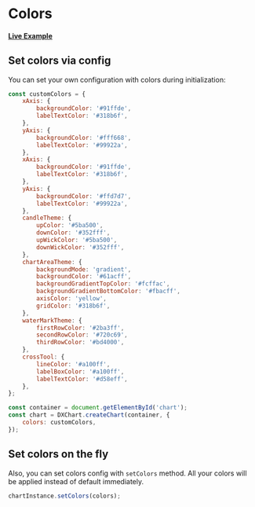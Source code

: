 # Colors

#### <!--CSB_LINK-->[Live Example](https://codesandbox.io/s/3nlmyr)<!--/CSB_LINK-->
## Set colors via config

You can set your own configuration with colors during initialization:

```js
const customColors = {
	xAxis: {
		backgroundColor: '#91ffde',
		labelTextColor: '#318b6f',
	},
	yAxis: {
		backgroundColor: '#fff668',
		labelTextColor: '#99922a',
	},
	xAxis: {
		backgroundColor: '#91ffde',
		labelTextColor: '#318b6f',
	},
	yAxis: {
		backgroundColor: '#ffd7d7',
		labelTextColor: '#99922a',
	},
	candleTheme: {
		upColor: '#5ba500',
		downColor: '#352fff',
		upWickColor: '#5ba500',
		downWickColor: '#352fff',
	},
	chartAreaTheme: {
		backgroundMode: 'gradient',
		backgroundColor: '#61acff',
		backgroundGradientTopColor: '#fcffac',
		backgroundGradientBottomColor: '#fbacff',
		axisColor: 'yellow',
		gridColor: '#318b6f',
	},
	waterMarkTheme: {
		firstRowColor: '#2ba3ff',
		secondRowColor: '#720c69',
		thirdRowColor: '#bd4000',
	},
	crossTool: {
		lineColor: '#a100ff',
		labelBoxColor: '#a100ff',
		labelTextColor: '#d58eff',
	},
};

const container = document.getElementById('chart');
const chart = DXChart.createChart(container, {
	colors: customColors,
});
```

## Set colors on the fly

Also, you can set colors config with `setColors` method.
All your colors will be applied instead of default immediately.

```js
chartInstance.setColors(colors);
```
